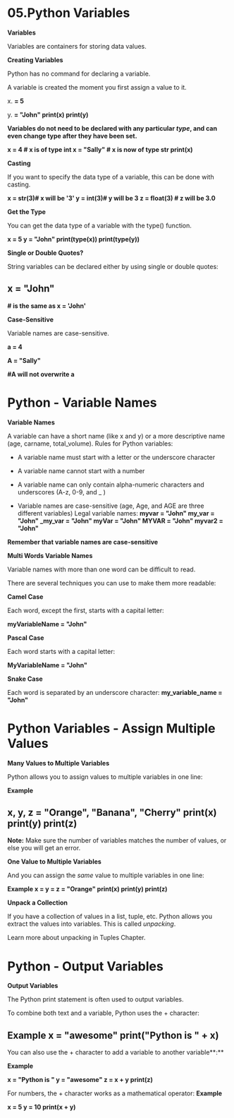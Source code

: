 # 05.Python Variables

**Variables**

Variables are containers for storing data values.

**Creating Variables**

Python has no command for declaring a variable.

A variable is created the moment you first assign a value to it.

x.  **= 5**

y.  **= \"John\" print(x) print(y)**

**Variables do not need to be declared with any particular *type*, and
can even change type after they have been set.**

**x = 4 \# x is of type int x = \"Sally\" \# x is now of type str
print(x)**

**Casting**

If you want to specify the data type of a variable, this can be done
with casting.

**x = str(3)# x will be \'3\' y = int(3)# y will be 3 z = float(3) \# z
will be 3.0**

**Get the Type**

You can get the data type of a variable with the type() function.

**x = 5 y = \"John\" print(type(x)) print(type(y))**

**Single or Double Quotes?**

String variables can be declared either by using single or double
quotes:

## x = \"John\"

**\# is the same as x = \'John\'**

**Case-Sensitive**

Variable names are case-sensitive.

**a = 4**

**A = \"Sally\"**

**#A will not overwrite a**

# Python - Variable Names

**Variable Names**

A variable can have a short name (like x and y) or a more descriptive
name (age, carname, total_volume). Rules for Python variables:

- A variable name must start with a letter or the underscore character

- A variable name cannot start with a number

- A variable name can only contain alpha-numeric characters and
  underscores (A-z, 0-9, and \_ )

- Variable names are case-sensitive (age, Age, and AGE are three
  different variables) Legal variable names: **myvar = \"John\" my_var =
  \"John\" \_my_var = \"John\" myVar = \"John\" MYVAR = \"John\" myvar2
  = \"John\"**

**Remember that variable names are case-sensitive**

**Multi Words Variable Names**

Variable names with more than one word can be difficult to read.

There are several techniques you can use to make them more readable:

**Camel Case**

Each word, except the first, starts with a capital letter:

**myVariableName = \"John\"**

**Pascal Case**

Each word starts with a capital letter:

**MyVariableName = \"John\"**

**Snake Case**

Each word is separated by an underscore character: **my_variable_name =
\"John\"**

# Python Variables - Assign Multiple Values

**Many Values to Multiple Variables**

Python allows you to assign values to multiple variables in one line:

**Example**

## x, y, z = \"Orange\", \"Banana\", \"Cherry\" print(x) print(y) print(z)

**Note:** Make sure the number of variables matches the number of
values, or else you will get an error.

**One Value to Multiple Variables**

And you can assign the *same* value to multiple variables in one line:

**Example x = y = z = \"Orange\" print(x) print(y) print(z)**

**Unpack a Collection**

If you have a collection of values in a list, tuple, etc. Python allows
you extract the values into variables. This is called *unpacking*.

Learn more about unpacking in Tuples Chapter.

# Python - Output Variables

**Output Variables**

The Python print statement is often used to output variables.

To combine both text and a variable, Python uses the + character:

## Example x = \"awesome\" print(\"Python is \" + x)

You can also use the + character to add a variable to another
variable**:**

**Example**

**x = \"Python is \" y = \"awesome\" z = x + y print(z)**

For numbers, the + character works as a mathematical operator:
**Example**

**x = 5 y = 10 print(x + y)**
